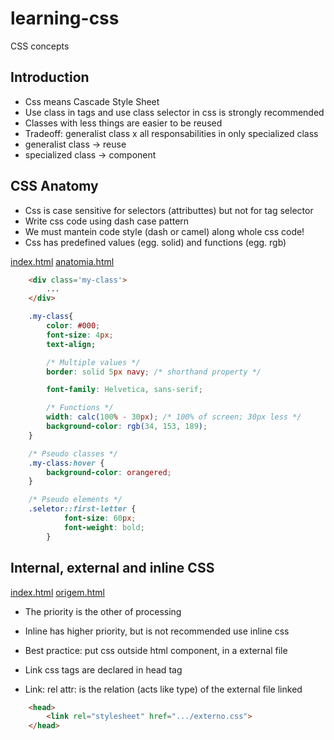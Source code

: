 # learning-css
CSS concepts

## Introduction

- Css means Cascade Style Sheet
- Use class in tags and use class selector in css is strongly recommended
- Classes with less things are easier to be reused
- Tradeoff: generalist class x all responsabilities in only specialized class
- generalist class -> reuse
- specialized class -> component

## CSS Anatomy

- Css is case sensitive for selectors (attributtes) but not for tag selector
- Write css code using dash case pattern
- We must mantein code style (dash or camel) along whole css code!
- Css has predefined values (egg. solid) and functions (egg. rgb)

[index.html](coder/index.html)
[anatomia.html](coder/anatomia.html)

```html
	<div class='my-class'>
		...
	</div>
```

```css
	.my-class{
		color: #000;
		font-size: 4px;
		text-align;

		/* Multiple values */
		border: solid 5px navy; /* shorthand property */

		font-family: Helvetica, sans-serif;

		/* Functions */
		width: calc(100% - 30px); /* 100% of screen; 30px less */
		background-color: rgb(34, 153, 189);
	}

	/* Pseudo classes */
	.my-class:hover {
	    background-color: orangered;
	}

	/* Pseudo elements */
	.seletor::first-letter {
            font-size: 60px;
            font-weight: bold;
        }
```

## Internal, external and inline CSS

[index.html](coder/index.html)
[origem.html](coder/origem.html)

- The priority is the other of processing
- Inline has higher priority, but is not recommended use inline css
- Best practice: put css outside html component, in a external file

- Link css tags are declared in head tag
- Link: rel attr: is the relation (acts like type) of the external file linked

```html
	<head>
		<link rel="stylesheet" href=".../externo.css">
	</head>
```